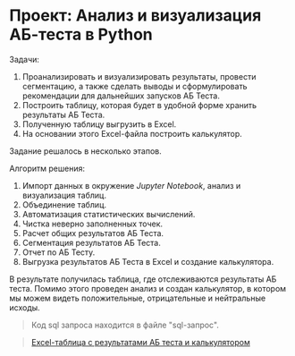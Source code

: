 # Проект: Анализ и визуализация АБ-теста в Python

Задачи: 

1. Проанализировать и визуализировать результаты, провести сегментацию, а также сделать выводы и сформулировать рекомендации для дальнейших запусков АБ Теста.
2. Построить таблицу, которая будет в удобной форме хранить результаты АБ Теста.
3. Полученную таблицу выгрузить в Excel.
4. На основании этого Excel-файла построить калькулятор.

Задание решалось в несколько этапов. 

Алгоритм решения: 

1. Импорт данных в окружение *Jupyter Notebook*, анализ и визуализация таблиц.
2. Объединение таблиц.
3. Автоматизация статистических вычислений.
4. Чистка неверно заполненных точек.
5. Расчет общих результатов АБ Теста.
6. Сегментация результатов АБ Теста.
7. Отчет по АБ Тесту.
8. Выгрузка результатов АБ Теста в Excel и создание калькулятора.

В результате получилась таблица, где отслеживаются результаты АБ теста. Помимо этого проведен анализ и создан калькулятор, в котором мы можем видеть положительные, отрицательные и нейтральные исходы. 

> Код sql запроса находится в файле "sql-запрос".

> <a href="https://docs.google.com/spreadsheets/d/1x0WNu_Hp3DhnSANf-fJFCBGzwbB7ZO_ukalI7htNdC8/edit?usp=sharing"> Excel-таблица с результатами АБ теста и калькулятором</a> 


